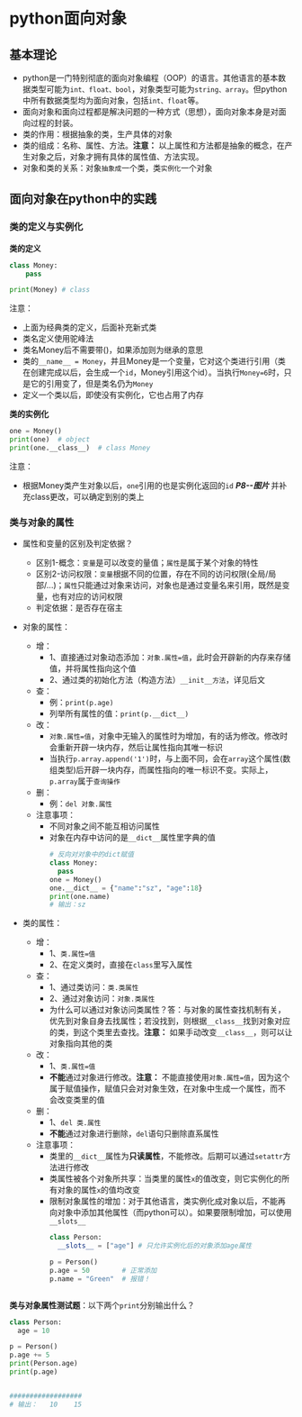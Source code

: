 # python面向对象
## 基本理论
- python是一门特别彻底的面向对象编程（OOP）的语言。其他语言的基本数据类型可能为```int、float、bool```，对象类型可能为```string、array```。但python中所有数据类型均为面向对象，包括```int、float```等。
- 面向对象和面向过程都是解决问题的一种方式（思想），面向对象本身是对面向过程的封装。
- 类的作用：根据抽象的类，生产具体的对象
- 类的组成：名称、属性、方法。**注意：** 以上属性和方法都是抽象的概念，在产生对象之后，对象才拥有具体的属性值、方法实现。
- 对象和类的关系：对象```抽象成```一个类，类```实例化```一个对象

## 面向对象在python中的实践
### 类的定义与实例化
**类的定义**
```python
class Money:
    pass

print(Money) # class
```
注意：
- 上面为经典类的定义，后面补充新式类
- 类名定义使用驼峰法
- 类名Money后不需要带()，如果添加则为继承的意思
- 类的```__name__ = Money```，并且Money是一个变量，它对这个类进行引用（类在创建完成以后，会生成一个```id```，Money引用这个id）。当执行```Money=6```时，只是它的引用变了，但是类名仍为```Money```
- 定义一个类以后，即使没有实例化，它也占用了内存

**类的实例化**
```python
one = Money()
print(one)  # object
print(one.__class__)  # class Money
```
注意：
- 根据Money类产生对象以后，```one```引用的也是实例化返回的```id```
***P8--图片*** 并补充class更改，可以确定到别的类上

### 类与对象的属性
- 属性和变量的区别及判定依据？
  - 区别1-概念：```变量```是可以改变的量值；```属性```是属于某个对象的特性
  - 区别2-访问权限：```变量```根据不同的位置，存在不同的访问权限(全局/局部/...)；```属性```只能通过对象来访问，对象也是通过变量名来引用，既然是变量，也有对应的访问权限
  - 判定依据：是否存在宿主

- 对象的属性：
  - 增：
    - 1、直接通过对象动态添加：```对象.属性=值```，此时会开辟新的内存来存储值，并将属性指向这个值
    - 2、通过类的初始化方法（构造方法）```__init__方法```，详见后文
  - 查：
    - 例：```print(p.age)```
    - 列举所有属性的值：```print(p.__dict__)```
  - 改：
    - ```对象.属性=值```，对象中无输入的属性时为增加，有的话为修改。修改时会重新开辟一块内存，然后让属性指向其唯一标识
    - 当执行```p.array.append('1')```时，与上面不同，会在```array```这个属性(数组类型)后开辟一块内存，而属性指向的唯一标识不变。实际上，```p.array```属于```查询操作```
  - 删：
    - 例：```del 对象.属性```
  - 注意事项：
    - 不同对象之间不能互相访问属性
    - 对象在内存中访问的是```__dict__```属性里字典的值
      ```python
      # 反向对对象中的dict赋值
      class Money:
        pass
      one = Money()
      one.__dict__ = {"name":"sz", "age":18}
      print(one.name)
      # 输出：sz
      ```

- 类的属性：
  - 增：
    - 1、```类.属性=值```
    - 2、在定义类时，直接在```class```里写入属性
  - 查：
    - 1、通过类访问：```类.类属性```
    - 2、通过对象访问：```对象.类属性```
    - 为什么可以通过对象访问类属性？答：与对象的属性查找机制有关，优先到对象自身去找属性；若没找到，则根据```__class__```找到对象对应的类，到这个类里去查找。**注意：** 如果手动改变```__class__```，则可以让对象指向其他的类
  - 改：
    - 1、```类.属性=值```
    - **不能**通过对象进行修改。**注意：** 不能直接使用```对象.属性=值```，因为这个属于赋值操作，赋值只会对对象生效，在对象中生成一个属性，而不会改变类里的值
  - 删：
    - 1、```del 类.属性```
    - **不能**通过对象进行删除，```del```语句只删除直系属性
  - 注意事项：
    - 类里的```__dict__```属性为**只读属性**，不能修改。后期可以通过```setattr```方法进行修改
    - 类属性被各个对象所共享：当类里的属性```x```的值改变，则它实例化的所有对象的属性```x```的值均改变
    - 限制对象属性的增加：对于其他语言，类实例化成对象以后，不能再向对象中添加其他属性（而python可以）。如果要限制增加，可以使用```__slots__```
      ```python
      class Person:
        __slots__ = ["age"] # 只允许实例化后的对象添加age属性
      
      p = Person()
      p.age = 50        # 正常添加
      p.name = "Green"  # 报错！
    ```

**类与对象属性测试题**：以下两个```print```分别输出什么？
```python
class Person:
  age = 10

p = Person()
p.age += 5
print(Person.age)
print(p.age)


##################
# 输出：   10    15
```





